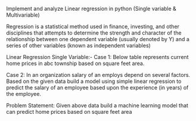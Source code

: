 Implement and analyze Linear regression in python (Single variable & Multivariable)

Regression is a statistical method used in finance, investing, and other disciplines that attempts to determine the strength and character of the relationship between one dependent variable (usually denoted by Y) and a series of other variables (known as independent variables)

Linear Regression Single Variable:-
Case 1: Below table represents current home prices in abc township based on square feet area.

Case 2: In an organization salary of an employs depend on several factors. Based on the given data build a model using simple linear regression to predict the salary of an employee based upon the experience (in years) of the employee.

Problem Statement: Given above data build a machine learning model that can predict home prices based on square feet area


